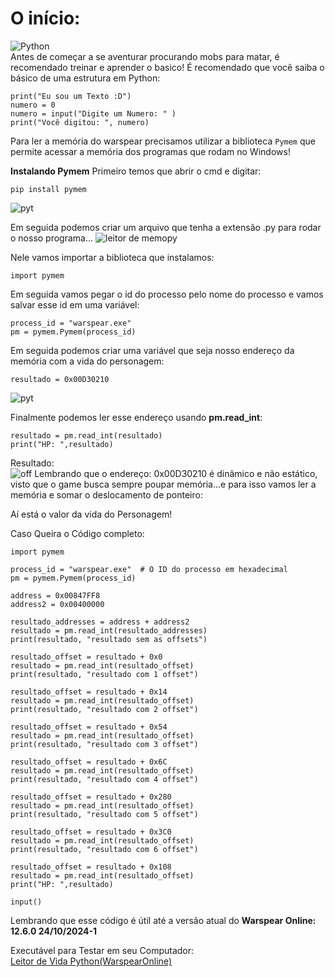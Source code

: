 # O início:
![Python](https://img.shields.io/badge/python-3670A0?style=for-the-badge&logo=python&logoColor=ffdd54)
<br>Antes de começar a se aventurar procurando mobs para matar, é recomendado treinar e aprender o basico!
É recomendado que você saiba o básico de uma estrutura em Python:
    
    print("Eu sou um Texto :D")
    numero = 0
    numero = input("Digite um Numero: " )
    print("Você digitou: ", numero)

Para ler a memória do warspear precisamos utilizar a biblioteca `Pymem` que permite acessar a memória dos programas que rodam no Windows!

**Instalando Pymem**
Primeiro temos que abrir o cmd e digitar:

    pip install pymem
![pyt](https://github.com/user-attachments/assets/7ffd1a7e-afef-474e-92fc-55c5848419a2)

Em seguida podemos criar um arquivo que tenha a extensão .py para rodar o nosso programa...
![leitor de memopy](https://github.com/user-attachments/assets/7244d115-4af0-4a0a-8f6b-0adb9a21bc78)

Nele vamos importar a biblioteca que instalamos:

    import pymem
Em seguida vamos pegar o id do processo pelo nome do processo e vamos salvar esse id em uma variável:

    process_id = "warspear.exe"
    pm = pymem.Pymem(process_id)

Em seguida podemos criar uma variável que seja nosso endereço da memória com a vida do personagem:

    resultado = 0x00D30210
![pyt](https://github.com/user-attachments/assets/e080de91-8a65-42c8-912f-abca9487fe3c)

Finalmente podemos ler esse endereço usando **pm.read_int**:

    resultado = pm.read_int(resultado)
    print("HP: ",resultado)

Resultado:
<br>
![off](https://github.com/user-attachments/assets/2cc585d6-3bc1-45b9-91be-d0b2dc7c6848)
Lembrando que o endereço: 0x00D30210 é dinâmico e não estático, visto que o game busca sempre poupar memória...e para isso vamos ler a memória e somar o deslocamento de ponteiro:



Aí está o valor da vida do Personagem!

Caso Queira o Código completo:

    import pymem
    
    process_id = "warspear.exe"  # O ID do processo em hexadecimal
    pm = pymem.Pymem(process_id)
    
    address = 0x00847FF8
    address2 = 0x00400000
    
    resultado_addresses = address + address2
    resultado = pm.read_int(resultado_addresses)
    print(resultado, "resultado sem as offsets")
    
    resultado_offset = resultado + 0x0
    resultado = pm.read_int(resultado_offset)
    print(resultado, "resultado com 1 offset")
    
    resultado_offset = resultado + 0x14
    resultado = pm.read_int(resultado_offset)
    print(resultado, "resultado com 2 offset")
    
    resultado_offset = resultado + 0x54
    resultado = pm.read_int(resultado_offset)
    print(resultado, "resultado com 3 offset")
    
    resultado_offset = resultado + 0x6C
    resultado = pm.read_int(resultado_offset)
    print(resultado, "resultado com 4 offset")
    
    resultado_offset = resultado + 0x280
    resultado = pm.read_int(resultado_offset)
    print(resultado, "resultado com 5 offset")
    
    resultado_offset = resultado + 0x3C0
    resultado = pm.read_int(resultado_offset)
    print(resultado, "resultado com 6 offset")
    
    resultado_offset = resultado + 0x108
    resultado = pm.read_int(resultado_offset)
    print("HP: ",resultado)
    
    input()

Lembrando que esse código é útil até a versão atual do 
**Warspear Online: 12.6.0 24/10/2024-1**

Executável para Testar em seu Computador:
<br>
[Leitor de Vida Python(WarspearOnline)](https://github.com/AndroxPlay/Warspear_Online_Hack_Bot/blob/02a4a13bebef5e4b22673946378a48180c861717/Warspear%20Leitor%20de%20Vida%20em%20Python/Leitor%20de%20Vida%20Python(WarspearOnline).exe)
